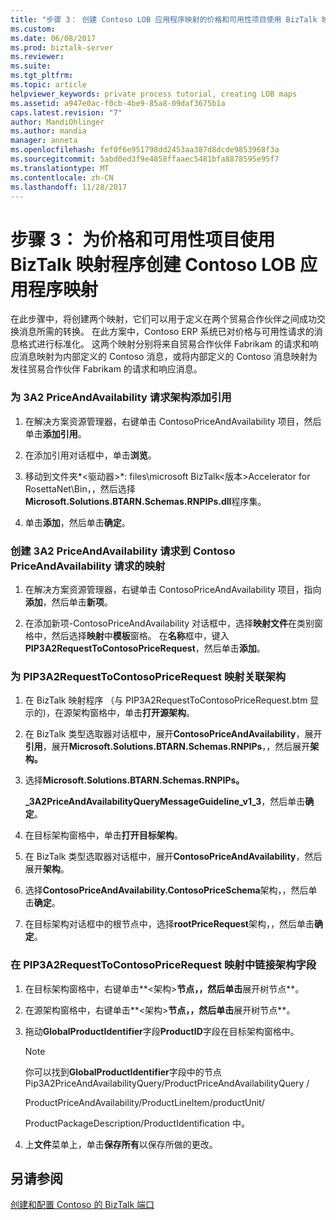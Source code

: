 ```yaml
---
title: "步骤 3： 创建 Contoso LOB 应用程序映射的价格和可用性项目使用 BizTalk 映射程序 |Microsoft 文档"
ms.custom: 
ms.date: 06/08/2017
ms.prod: biztalk-server
ms.reviewer: 
ms.suite: 
ms.tgt_pltfrm: 
ms.topic: article
helpviewer_keywords: private process tutorial, creating LOB maps
ms.assetid: a947e0ac-f0cb-4be9-85a8-09daf3675b1a
caps.latest.revision: "7"
author: MandiOhlinger
ms.author: mandia
manager: anneta
ms.openlocfilehash: fef0f6e951798dd2453aa387d8dcde9853968f3a
ms.sourcegitcommit: 5abd0ed3f9e4858ffaaec5481bfa8878595e95f7
ms.translationtype: MT
ms.contentlocale: zh-CN
ms.lasthandoff: 11/28/2017
---
```

# <a name="step-3-creating-the-contoso-lob-application-maps-for-the-price-and-availability-project-using-biztalk-mapper"></a>步骤 3： 为价格和可用性项目使用 BizTalk 映射程序创建 Contoso LOB 应用程序映射
在此步骤中，将创建两个映射，它们可以用于定义在两个贸易合作伙伴之间成功交换消息所需的转换。 在此方案中，Contoso ERP 系统已对价格与可用性请求的消息格式进行标准化。 这两个映射分别将来自贸易合作伙伴 Fabrikam 的请求和响应消息映射为内部定义的 Contoso 消息，或将内部定义的 Contoso 消息映射为发往贸易合作伙伴 Fabrikam 的请求和响应消息。  
  
### <a name="to-add-a-reference-for-the-3a2-priceandavailability-request-schema"></a>为 3A2 PriceAndAvailability 请求架构添加引用  
  
1.  在解决方案资源管理器，右键单击 ContosoPriceAndAvailability 项目，然后单击**添加引用**。  
  
2.  在添加引用对话框中，单击**浏览**。  
  
3.  移动到文件夹*\<驱动器\>*: files\microsoft BizTalk\<版本\>Accelerator for RosettaNet\Bin，，然后选择**Microsoft.Solutions.BTARN.Schemas.RNPIPs.dll**程序集。  
  
4.  单击**添加**，然后单击**确定**。  
  
### <a name="to-create-the-3a2-priceandavailability-request-to-contoso-priceandavailability-request-map"></a>创建 3A2 PriceAndAvailability 请求到 Contoso PriceAndAvailability 请求的映射  
  
1.  在解决方案资源管理器，右键单击 ContosoPriceAndAvailability 项目，指向**添加**，然后单击**新项**。  
  
2.  在添加新项-ContosoPriceAndAvailability 对话框中，选择**映射文件**在类别窗格中，然后选择**映射**中**模板**窗格。 在**名称**框中，键入**PIP3A2RequestToContosoPriceRequest**，然后单击**添加**。  
  
### <a name="to-associate-the-schemas-for-the-pip3a2requesttocontosopricerequest-map"></a>为 PIP3A2RequestToContosoPriceRequest 映射关联架构  
  
1.  在 BizTalk 映射程序 （与 PIP3A2RequestToContosoPriceRequest.btm 显示的)，在源架构窗格中，单击**打开源架构**。  
  
2.  在 BizTalk 类型选取器对话框中，展开**ContosoPriceAndAvailability**，展开**引用**，展开**Microsoft.Solutions.BTARN.Schemas.RNPIPs**，，然后展开**架构。**  
  
3.  选择**Microsoft.Solutions.BTARN.Schemas.RNPIPs。**  
  
     **_3A2PriceAndAvailabilityQueryMessageGuideline_v1_3**，然后单击**确定**。  
  
4.  在目标架构窗格中，单击**打开目标架构**。  
  
5.  在 BizTalk 类型选取器对话框中，展开**ContosoPriceAndAvailability**，然后展开**架构**。  
  
6.  选择**ContosoPriceAndAvailability.ContosoPriceSchema**架构，，然后单击**确定**。  
  
7.  在目标架构对话框中的根节点中，选择**rootPriceRequest**架构，，然后单击**确定**。  
  
### <a name="to-link-schema-fields-in-the-pip3a2requesttocontosopricerequest-map"></a>在 PIP3A2RequestToContosoPriceRequest 映射中链接架构字段  
  
1.  在目标架构窗格中，右键单击**\<架构\>**节点，，然后单击**展开树节点**。  
  
2.  在源架构窗格中，右键单击**\<架构\>**节点，，然后单击**展开树节点**。  
  
3.  拖动**GlobalProductIdentifier**字段**ProductID**字段在目标架构窗格中。  
  
    > [!NOTE]
    >  你可以找到**GlobalProductIdentifier**字段中的节点 Pip3A2PriceAndAvailabilityQuery/ProductPriceAndAvailabilityQuery /  
    >   
    >  ProductPriceAndAvailability/ProductLineItem/productUnit/  
    >   
    >  ProductPackageDescription/ProductIdentification 中。  
  
4.  上**文件**菜单上，单击**保存所有**以保存所做的更改。  
  
## <a name="see-also"></a>另请参阅  
 [创建和配置 Contoso 的 BizTalk 端口](../../adapters-and-accelerators/accelerator-rosettanet/creating-and-configuring-biztalk-ports-for-contoso.md)